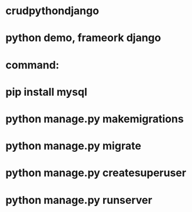 # crudpythondjango
# 
# python demo, frameork django
# command:
# pip install mysql
# python manage.py makemigrations
# python manage.py migrate
# python manage.py createsuperuser
# python manage.py runserver
